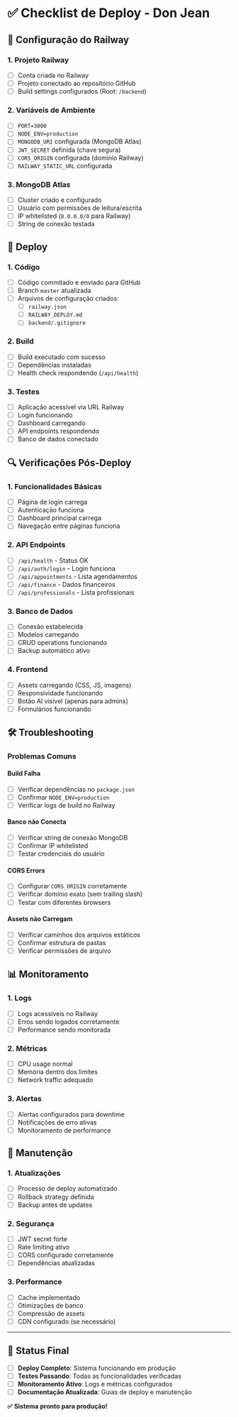 # ✅ Checklist de Deploy - Don Jean

## 🔧 Configuração do Railway

### 1. Projeto Railway
- [ ] Conta criada no Railway
- [ ] Projeto conectado ao repositório GitHub
- [ ] Build settings configurados (Root: `/backend`)

### 2. Variáveis de Ambiente
- [ ] `PORT=3000`
- [ ] `NODE_ENV=production`
- [ ] `MONGODB_URI` configurada (MongoDB Atlas)
- [ ] `JWT_SECRET` definida (chave segura)
- [ ] `CORS_ORIGIN` configurada (domínio Railway)
- [ ] `RAILWAY_STATIC_URL` configurada

### 3. MongoDB Atlas
- [ ] Cluster criado e configurado
- [ ] Usuário com permissões de leitura/escrita
- [ ] IP whitelisted (`0.0.0.0/0` para Railway)
- [ ] String de conexão testada

## 🚀 Deploy

### 1. Código
- [ ] Código commitado e enviado para GitHub
- [ ] Branch `master` atualizada
- [ ] Arquivos de configuração criados:
  - [ ] `railway.json`
  - [ ] `RAILWAY_DEPLOY.md`
  - [ ] `backend/.gitignore`

### 2. Build
- [ ] Build executado com sucesso
- [ ] Dependências instaladas
- [ ] Health check respondendo (`/api/health`)

### 3. Testes
- [ ] Aplicação acessível via URL Railway
- [ ] Login funcionando
- [ ] Dashboard carregando
- [ ] API endpoints respondendo
- [ ] Banco de dados conectado

## 🔍 Verificações Pós-Deploy

### 1. Funcionalidades Básicas
- [ ] Página de login carrega
- [ ] Autenticação funciona
- [ ] Dashboard principal carrega
- [ ] Navegação entre páginas funciona

### 2. API Endpoints
- [ ] `/api/health` - Status OK
- [ ] `/api/auth/login` - Login funciona
- [ ] `/api/appointments` - Lista agendamentos
- [ ] `/api/finance` - Dados financeiros
- [ ] `/api/professionals` - Lista profissionais

### 3. Banco de Dados
- [ ] Conexão estabelecida
- [ ] Modelos carregando
- [ ] CRUD operations funcionando
- [ ] Backup automático ativo

### 4. Frontend
- [ ] Assets carregando (CSS, JS, imagens)
- [ ] Responsividade funcionando
- [ ] Botão AI visível (apenas para admins)
- [ ] Formulários funcionando

## 🛠️ Troubleshooting

### Problemas Comuns

#### Build Falha
- [ ] Verificar dependências no `package.json`
- [ ] Confirmar `NODE_ENV=production`
- [ ] Verificar logs de build no Railway

#### Banco não Conecta
- [ ] Verificar string de conexão MongoDB
- [ ] Confirmar IP whitelisted
- [ ] Testar credenciais do usuário

#### CORS Errors
- [ ] Configurar `CORS_ORIGIN` corretamente
- [ ] Verificar domínio exato (sem trailing slash)
- [ ] Testar com diferentes browsers

#### Assets não Carregam
- [ ] Verificar caminhos dos arquivos estáticos
- [ ] Confirmar estrutura de pastas
- [ ] Verificar permissões de arquivo

## 📊 Monitoramento

### 1. Logs
- [ ] Logs acessíveis no Railway
- [ ] Erros sendo logados corretamente
- [ ] Performance sendo monitorada

### 2. Métricas
- [ ] CPU usage normal
- [ ] Memória dentro dos limites
- [ ] Network traffic adequado

### 3. Alertas
- [ ] Alertas configurados para downtime
- [ ] Notificações de erro ativas
- [ ] Monitoramento de performance

## 🔄 Manutenção

### 1. Atualizações
- [ ] Processo de deploy automatizado
- [ ] Rollback strategy definida
- [ ] Backup antes de updates

### 2. Segurança
- [ ] JWT secret forte
- [ ] Rate limiting ativo
- [ ] CORS configurado corretamente
- [ ] Dependências atualizadas

### 3. Performance
- [ ] Cache implementado
- [ ] Otimizações de banco
- [ ] Compressão de assets
- [ ] CDN configurado (se necessário)

---

## 🎯 Status Final

- [ ] **Deploy Completo**: Sistema funcionando em produção
- [ ] **Testes Passando**: Todas as funcionalidades verificadas
- [ ] **Monitoramento Ativo**: Logs e métricas configurados
- [ ] **Documentação Atualizada**: Guias de deploy e manutenção

**✅ Sistema pronto para produção!**
